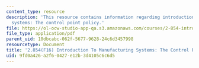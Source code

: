 ```yaml
---
content_type: resource
description: 'This resource contains information regarding introduction to manufacturing
  systems: The control point policy.'
file: https://ol-ocw-studio-app-qa.s3.amazonaws.com/courses/2-854-introduction-to-manufacturing-systems-fall-2016/9fd0a426a2f60427e12b3d4105c6c6d5_MIT2_854F16_CtrlPointPolcy.pdf
file_type: application/pdf
parent_uid: 10dbcabc-062f-5677-9628-24c6d3457998
resourcetype: Document
title: '2.854(F16) Introduction To Manufacturing Systems: The Control Point Policy'
uid: 9fd0a426-a2f6-0427-e12b-3d4105c6c6d5
---
```

